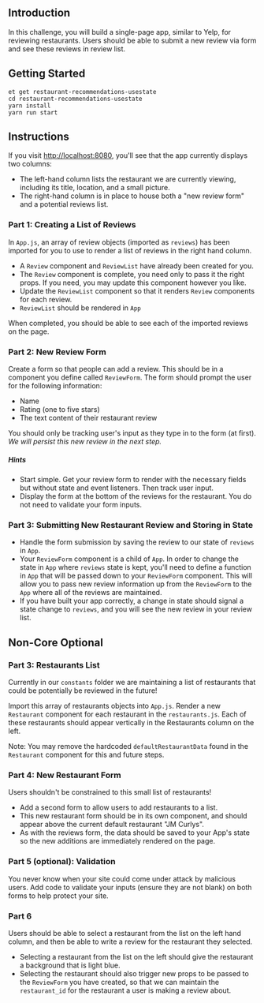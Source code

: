 ## Introduction

In this challenge, you will build a single-page app, similar to Yelp, for reviewing restaurants. Users should be able to submit a new review via form and see these reviews in review list.

## Getting Started

```no-highlight
et get restaurant-recommendations-usestate
cd restaurant-recommendations-usestate
yarn install
yarn run start
```

## Instructions

If you visit <http://localhost:8080>, you'll see that the app currently displays two columns:

- The left-hand column lists the restaurant we are currently viewing, including its title, location, and a small picture.
- The right-hand column is in place to house both a "new review form" and a potential reviews list.

### Part 1: Creating a List of Reviews

In `App.js`, an array of review objects (imported as `reviews`) has been imported for you to use to render a list of reviews in the right hand column.

- A `Review` component and `ReviewList` have already been created for you.
- The `Review` component is complete, you need only to pass it the right props. If you need, you may update this component however you like.
- Update the `ReviewList` component so that it renders `Review` components for each review.
- `ReviewList` should be rendered in `App`

When completed, you should be able to see each of the imported reviews on the page.

### Part 2: New Review Form

Create a form so that people can add a review. This should be in a component you define called `ReviewForm`. The form should prompt the user for the following information:

- Name
- Rating (one to five stars)
- The text content of their restaurant review

You should only be tracking user's input as they type in to the form (at first). _We will persist this new review in the next step._

##### Hints

- Start simple. Get your review form to render with the necessary fields but without state and event listeners. Then track user input.
- Display the form at the bottom of the reviews for the restaurant. You do not need to validate your form inputs.

### Part 3: Submitting New Restaurant Review and Storing in State

- Handle the form submission by saving the review to our state of `reviews` in `App`.
- Your `ReviewForm` component is a child of `App`. In order to change the state in `App` where `reviews` state is kept, you'll need to define a function in `App` that will be passed down to your `ReviewForm` component. This will allow you to pass new review information up from the `ReviewForm` to the `App` where all of the reviews are maintained.
- If you have built your app correctly, a change in state should signal a state change to `reviews`, and you will see the new review in your review list.

## Non-Core Optional

### Part 3: Restaurants List

Currently in our `constants` folder we are maintaining a list of restaurants that could be potentially be reviewed in the future!

Import this array of restaurants objects into `App.js`. Render a new `Restaurant` component for each restaurant in the `restaurants.js`. Each of these restaurants should appear vertically in the Restaurants column on the left.

Note: You may remove the hardcoded `defaultRestaurantData` found in the `Restaurant` component for this and future steps.

### Part 4: New Restaurant Form

Users shouldn't be constrained to this small list of restaurants!

- Add a second form to allow users to add restaurants to a list.
- This new restaurant form should be in its own component, and should appear above the current default restaurant "JM Curlys".
- As with the reviews form, the data should be saved to your App's state so the new additions are immediately rendered on the page.

### Part 5 (optional): Validation

You never know when your site could come under attack by malicious users. Add code to validate your inputs (ensure they are not blank) on both forms to help protect your site.

### Part 6

Users should be able to select a restaurant from the list on the left hand column, and then be able to write a review for the restaurant they selected.

- Selecting a restaurant from the list on the left should give the restaurant a background that is light blue.
- Selecting the restaurant should also trigger new props to be passed to the `ReviewForm` you have created, so that we can maintain the `restaurant_id` for the restaurant a user is making a review about.
